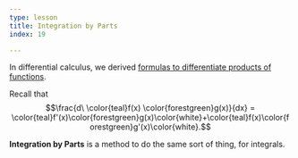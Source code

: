 ```yaml
---
type: lesson
title: Integration by Parts
index: 19

---
```


In differential calculus, we derived [formulas to differentiate products of functions](/learn/calculus/differential/methods).

Recall that $$\frac{d\ \color{teal}f(x) \color{forestgreen}g(x)}{dx} = \color{teal}f'(x)\color{forestgreen}g(x)\color{white}+\color{teal}f(x)\color{forestgreen}g'(x)\color{white}.$$

**Integration by Parts** is a method to do the same sort of thing, for integrals.


<!--stackedit_data:
eyJoaXN0b3J5IjpbLTI3MDQyMzE4NiwxOTExNTYyODM0LDE0Nz
U0NzA5MTIsLTcwOTQyMTE2Ml19
-->
